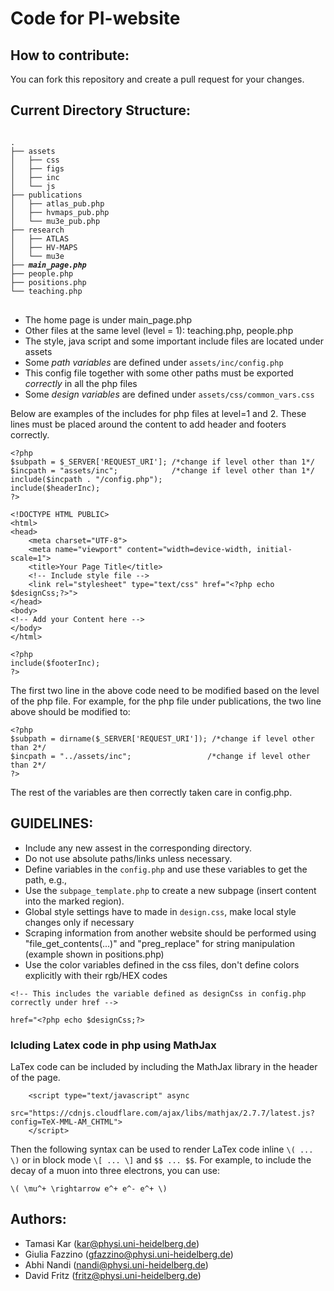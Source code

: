 # Code for PI-website

## How to contribute:
You can fork this repository and create a pull request for your changes.

## Current Directory Structure:

<pre><code>
.
├── assets
│   ├── css
│   ├── figs
│   ├── inc
│   └── js
├── publications
│   ├── atlas_pub.php
│   ├── hvmaps_pub.php
│   └── mu3e_pub.php
├── research
│   ├── ATLAS
│   ├── HV-MAPS
│   └── mu3e
├── <b><i>main_page.php</i></b>
├── people.php
├── positions.php
└── teaching.php
</code>
</pre>

- The home page is under main_page.php
- Other files at the same level (level = 1): teaching.php, people.php
- The style, java script and some important include files are located under assets
- Some *path variables* are defined under `assets/inc/config.php`
- This config file together with some other paths must be exported *correctly* in all the php files 
- Some *design variables* are defined under `assets/css/common_vars.css`

Below are examples of the includes for php files at level=1 and 2.
These lines must be placed around the content to add header and footers correctly.

```
<?php
$subpath = $_SERVER['REQUEST_URI']; /*change if level other than 1*/
$incpath = "assets/inc";            /*change if level other than 1*/
include($incpath . "/config.php");
include($headerInc);
?>

<!DOCTYPE HTML PUBLIC>
<html>
<head>
    <meta charset="UTF-8">
    <meta name="viewport" content="width=device-width, initial-scale=1">
    <title>Your Page Title</title>
	<!-- Include style file -->
    <link rel="stylesheet" type="text/css" href="<?php echo $designCss;?>">
</head>
<body>
<!-- Add your Content here -->
</body>
</html>

<?php
include($footerInc); 
?>
```
The first two line in the above code need to be modified based on the level of the php file.
For example, for the php file under publications, the two line above should be modified to:
```
<?php
$subpath = dirname($_SERVER['REQUEST_URI']); /*change if level other than 2*/
$incpath = "../assets/inc";                 /*change if level other than 2*/
?>
```
The rest of the variables are then correctly taken care in config.php.

## GUIDELINES:

- Include any new assest in the corresponding directory.
- Do not use absolute paths/links unless necessary.
- Define variables in the `config.php` and use these variables to get the path, e.g.,
- Use the `subpage_template.php` to create a new subpage (insert content into the marked region).
- Global style settings have to made in `design.css`, make local style changes only if necessary
- Scraping information from another website should be performed using "file_get_contents(...)" and "preg_replace" for string manipulation (example shown in positions.php)
- Use the color variables defined in the css files, don't define colors explicitly with their rgb/HEX codes
```
<!-- This includes the variable defined as designCss in config.php correctly under href -->

href="<?php echo $designCss;?>
```
### Icluding Latex code in php using MathJax
LaTex code can be included by including the MathJax library in the header of the page.
```
	<script type="text/javascript" async
	  src="https://cdnjs.cloudflare.com/ajax/libs/mathjax/2.7.7/latest.js?config=TeX-MML-AM_CHTML">
	</script>
```
Then the following syntax can be used to render LaTex code inline `\( ... \)` or in block mode `\[ ... \]` and `$$ ... $$`.
For example, to include the decay of a muon into three electrons, you can use:
```
\( \mu^+ \rightarrow e^+ e^- e^+ \)
```

## Authors:
- Tamasi Kar (<a href="mailto:kar@physi.uni-heidelberg.de">kar@physi.uni-heidelberg.de</a>)
- Giulia Fazzino (<a href="mailto:gfazzino@physi.uni-heidelberg.de">gfazzino@physi.uni-heidelberg.de</a>)
- Abhi Nandi (<a href="mailto:nandi@physi.uni-heidelberg.de">nandi@physi.uni-heidelberg.de</a>)
- David Fritz (<a href="mailto:fritz@physi.uni-heidelberg.de">fritz@physi.uni-heidelberg.de</a>)